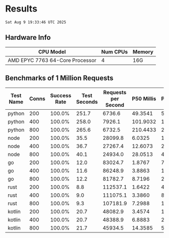 # Results
`Sat Aug 9 19:33:46 UTC 2025`
## Hardware Info
| CPU Model | Num CPUs | Memory |
| --------- | -------- | ------ |
| AMD EPYC 7763 64-Core Processor | 4 | 16G |

## Benchmarks of 1 Million Requests
| Test Name | Conns | Success Rate | Test Seconds | Requests per Second | P50 Millis | P99 Millis | P99.9 Millis | API Memory MB | API CPU Time | API Threads |
| --------- | ----- | ------------ | ------------ | ------------------- | ---------- | ---------- | ------------ | ------------- | ------------ | ----------- |
| python | 200 | 100.0% | 251.7 | 6736.6 | 49.3541 | 56.7259 | 61.5282 | 33.9 | 00:04:11 | 1 |
| python | 400 | 100.0% | 258.0 | 7926.1 | 101.9032 | 114.7457 | 121.6499 | 35.2 | 00:04:18 | 1 |
| python | 800 | 100.0% | 265.6 | 6732.5 | 210.4433 | 237.0941 | 248.1377 | 41.3 | 00:04:25 | 1 |
| node | 200 | 100.0% | 35.5 | 28099.8 | 6.0325 | 11.0002 | 13.3122 | 111.7 | 00:00:35 | 7 |
| node | 400 | 100.0% | 36.7 | 27267.4 | 12.6073 | 20.4965 | 25.6234 | 145.1 | 00:00:37 | 7 |
| node | 800 | 100.0% | 40.1 | 24934.0 | 28.0513 | 43.9449 | 48.0881 | 156.0 | 00:00:40 | 7 |
| go | 200 | 100.0% | 12.0 | 83024.7 | 1.8767 | 7.8276 | 11.0963 | 17.6 | 00:00:28 | 11 |
| go | 400 | 100.0% | 11.6 | 86248.9 | 3.8863 | 14.1409 | 19.8397 | 24.4 | 00:00:27 | 11 |
| go | 800 | 100.0% | 12.2 | 81782.7 | 8.7196 | 27.7452 | 41.1433 | 37.6 | 00:00:28 | 10 |
| rust | 200 | 100.0% | 8.8 | 112537.1 | 1.6422 | 4.5769 | 6.1208 | 8.5 | 00:00:17 | 5 |
| rust | 400 | 100.0% | 9.0 | 111075.1 | 3.3860 | 8.2075 | 10.9640 | 13.1 | 00:00:17 | 5 |
| rust | 800 | 100.0% | 9.3 | 107181.9 | 7.2988 | 12.0553 | 16.8783 | 22.0 | 00:00:18 | 5 |
| kotlin | 200 | 100.0% | 20.7 | 48082.9 | 3.4574 | 14.8548 | 37.7539 | 350.2 | 00:01:04 | 155 |
| kotlin | 400 | 100.0% | 20.7 | 48388.9 | 6.8883 | 28.6590 | 74.9984 | 340.4 | 00:01:03 | 155 |
| kotlin | 800 | 100.0% | 21.7 | 45934.5 | 14.3585 | 56.8593 | 144.0180 | 488.0 | 00:01:05 | 155 |
